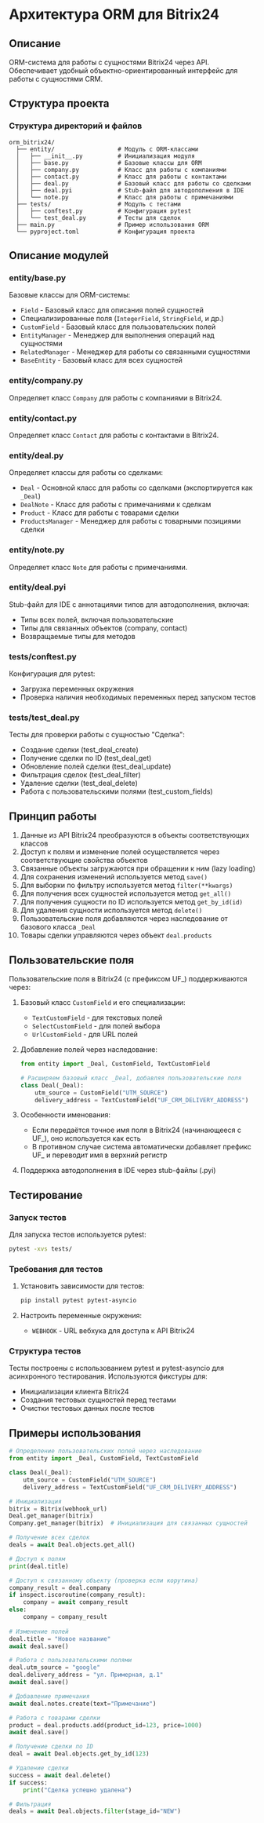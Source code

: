 # Архитектура ORM для Bitrix24

## Описание

ORM-система для работы с сущностями Bitrix24 через API. Обеспечивает удобный объектно-ориентированный интерфейс для работы с сущностями CRM.

## Структура проекта

### Структура директорий и файлов

```
orm_bitrix24/
  ├── entity/                  # Модуль с ORM-классами
  │   ├── __init__.py          # Инициализация модуля
  │   ├── base.py              # Базовые классы для ORM
  │   ├── company.py           # Класс для работы с компаниями
  │   ├── contact.py           # Класс для работы с контактами 
  │   ├── deal.py              # Базовый класс для работы со сделками
  │   ├── deal.pyi             # Stub-файл для автодополнения в IDE
  │   └── note.py              # Класс для работы с примечаниями
  ├── tests/                   # Модуль с тестами
  │   ├── conftest.py          # Конфигурация pytest
  │   └── test_deal.py         # Тесты для сделок
  ├── main.py                  # Пример использования ORM
  └── pyproject.toml           # Конфигурация проекта
```

## Описание модулей

### entity/base.py
Базовые классы для ORM-системы:
- `Field` - Базовый класс для описания полей сущностей
- Специализированные поля (`IntegerField`, `StringField`, и др.)
- `CustomField` - Базовый класс для пользовательских полей
- `EntityManager` - Менеджер для выполнения операций над сущностями
- `RelatedManager` - Менеджер для работы со связанными сущностями
- `BaseEntity` - Базовый класс для всех сущностей

### entity/company.py
Определяет класс `Company` для работы с компаниями в Bitrix24.

### entity/contact.py
Определяет класс `Contact` для работы с контактами в Bitrix24.

### entity/deal.py
Определяет классы для работы со сделками:
- `Deal` - Основной класс для работы со сделками (экспортируется как `_Deal`)
- `DealNote` - Класс для работы с примечаниями к сделкам
- `Product` - Класс для работы с товарами сделки
- `ProductsManager` - Менеджер для работы с товарными позициями сделки

### entity/note.py
Определяет класс `Note` для работы с примечаниями.

### entity/deal.pyi
Stub-файл для IDE с аннотациями типов для автодополнения, включая:
- Типы всех полей, включая пользовательские
- Типы для связанных объектов (company, contact)
- Возвращаемые типы для методов

### tests/conftest.py
Конфигурация для pytest:
- Загрузка переменных окружения
- Проверка наличия необходимых переменных перед запуском тестов

### tests/test_deal.py
Тесты для проверки работы с сущностью "Сделка":
- Создание сделки (test_deal_create)
- Получение сделки по ID (test_deal_get)
- Обновление полей сделки (test_deal_update)
- Фильтрация сделок (test_deal_filter)
- Удаление сделки (test_deal_delete)
- Работа с пользовательскими полями (test_custom_fields)

## Принцип работы

1. Данные из API Bitrix24 преобразуются в объекты соответствующих классов
2. Доступ к полям и изменение полей осуществляется через соответствующие свойства объектов
3. Связанные объекты загружаются при обращении к ним (lazy loading)
4. Для сохранения изменений используется метод `save()`
5. Для выборки по фильтру используется метод `filter(**kwargs)`
6. Для получения всех сущностей используется метод `get_all()`
7. Для получения сущности по ID используется метод `get_by_id(id)`
8. Для удаления сущности используется метод `delete()`
9. Пользовательские поля добавляются через наследование от базового класса `_Deal`
10. Товары сделки управляются через объект `deal.products`

## Пользовательские поля

Пользовательские поля в Bitrix24 (с префиксом UF_) поддерживаются через:

1. Базовый класс `CustomField` и его специализации:
   - `TextCustomField` - для текстовых полей
   - `SelectCustomField` - для полей выбора
   - `UrlCustomField` - для URL полей

2. Добавление полей через наследование:
   ```python
   from entity import _Deal, CustomField, TextCustomField
   
   # Расширяем базовый класс _Deal, добавляя пользовательские поля
   class Deal(_Deal):
       utm_source = CustomField("UTM_SOURCE")
       delivery_address = TextCustomField("UF_CRM_DELIVERY_ADDRESS")
   ```

3. Особенности именования:
   - Если передаётся точное имя поля в Bitrix24 (начинающееся с UF_), оно используется как есть
   - В противном случае система автоматически добавляет префикс UF_ и переводит имя в верхний регистр

4. Поддержка автодополнения в IDE через stub-файлы (.pyi)

## Тестирование

### Запуск тестов

Для запуска тестов используется pytest:

```bash
pytest -xvs tests/
```

### Требования для тестов

1. Установить зависимости для тестов:
   ```bash
   pip install pytest pytest-asyncio
   ```

2. Настроить переменные окружения:
   - `WEBHOOK` - URL вебхука для доступа к API Bitrix24

### Структура тестов

Тесты построены с использованием pytest и pytest-asyncio для асинхронного тестирования.
Используются фикстуры для:
- Инициализации клиента Bitrix24
- Создания тестовых сущностей перед тестами
- Очистки тестовых данных после тестов

## Примеры использования

```python
# Определение пользовательских полей через наследование
from entity import _Deal, CustomField, TextCustomField 

class Deal(_Deal):
    utm_source = CustomField("UTM_SOURCE")
    delivery_address = TextCustomField("UF_CRM_DELIVERY_ADDRESS")

# Инициализация
bitrix = Bitrix(webhook_url)
Deal.get_manager(bitrix)
Company.get_manager(bitrix)  # Инициализация для связанных сущностей

# Получение всех сделок
deals = await Deal.objects.get_all()

# Доступ к полям
print(deal.title)

# Доступ к связанному объекту (проверка если корутина)
company_result = deal.company
if inspect.iscoroutine(company_result):
    company = await company_result
else:
    company = company_result
    
# Изменение полей
deal.title = "Новое название"
await deal.save()

# Работа с пользовательскими полями
deal.utm_source = "google"
deal.delivery_address = "ул. Примерная, д.1"
await deal.save()

# Добавление примечания
await deal.notes.create(text="Примечание")

# Работа с товарами сделки
product = deal.products.add(product_id=123, price=1000)
await deal.save()

# Получение сделки по ID
deal = await Deal.objects.get_by_id(123)

# Удаление сделки
success = await deal.delete()
if success:
    print("Сделка успешно удалена")

# Фильтрация
deals = await Deal.objects.filter(stage_id="NEW")
``` 